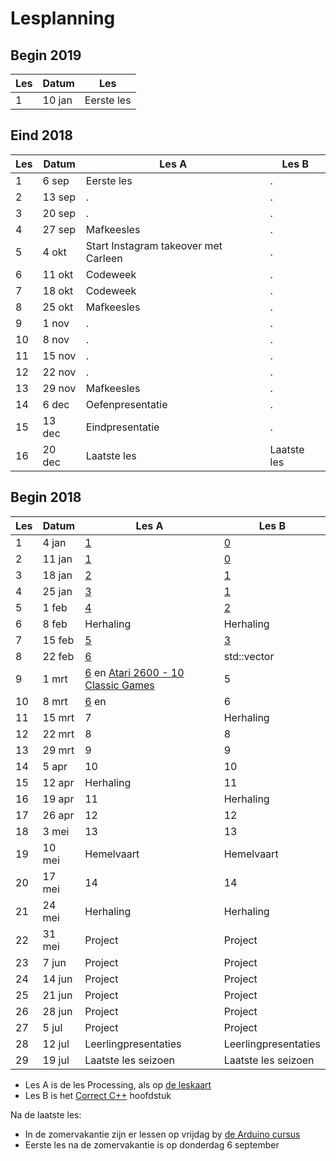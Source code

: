 # Lesplanning

## Begin 2019

Les|Datum|Les
---|---|---
 1| 10 jan|Eerste les

## Eind 2018

Les|Datum|Les A|Les B
---|---|---|---
 1| 6 sep|Eerste les|.
 2|13 sep|.|.
 3|20 sep|.|.
 4|27 sep|Mafkeesles|.
 5| 4 okt|Start Instagram takeover met Carleen|.
 6|11 okt|Codeweek|.
 7|18 okt|Codeweek|.
 8|25 okt|Mafkeesles|.
 9| 1 nov|.|.
10| 8 nov|.|.
11|15 nov|.|.
12|22 nov|.|.
13|29 nov|Mafkeesles|.
14| 6 dec|Oefenpresentatie|.
15|13 dec|Eindpresentatie|.
16|20 dec|Laatste les|Laatste les

## Begin 2018

Les|Datum|Les A|Les B
---|---|---|---
 1| 4 jan|[1](LessenProcessing/EenMooiProgramma/README.md)|[0](https://github.com/richelbilderbeek/correct_cpp_scoreboard)
 2|11 jan|[1](LessenProcessing/EenMooiProgramma/README.md)|[0](https://github.com/richelbilderbeek/correct_cpp_scoreboard)
 3|18 jan|[2](https://github.com/richelbilderbeek/Dojo/blob/master/LessenProcessing/BalNaarRechts/README.md)|[1](https://github.com/richelbilderbeek/correct_cpp_hello)
 4|25 jan|[3](https://github.com/richelbilderbeek/Dojo/tree/master/LessenProcessing/WidthHeight)|[1](https://github.com/richelbilderbeek/correct_cpp_hello)
 5| 1 feb|[4](https://github.com/richelbilderbeek/Dojo/blob/master/LessenProcessing/PointRandom/README.md)|[2](https://github.com/richelbilderbeek/correct_cpp_hello_world)
 6| 8 feb|Herhaling|Herhaling
 7|15 feb|[5](https://github.com/richelbilderbeek/Dojo/blob/master/LessenProcessing/LineStroke/README.md)|[3](https://github.com/richelbilderbeek/correct_cpp_hello_cli)
 8|22 feb|[6](https://github.com/richelbilderbeek/Dojo/blob/master/LessenProcessing/BalEeuwigNaarRechts/README.md)|std::vector
 9| 1 mrt|[6](https://github.com/richelbilderbeek/Dojo/blob/master/LessenProcessing/BalEeuwigNaarRechts/README.md) en [Atari 2600 - 10 Classic Games](https://www.youtube.com/watch?v=5M1zO2v9ixY)|5
10| 8 mrt|[6](https://github.com/richelbilderbeek/Dojo/blob/master/LessenProcessing/BalEeuwigNaarRechts/README.md) en [](https://youtu.be/dF0vS5ZrMiI)|6
11|15 mrt|7|Herhaling|7
12|22 mrt|8|8
13|29 mrt|9|9
14| 5 apr|10|10
15|12 apr|Herhaling|11
16|19 apr|11|Herhaling
17|26 apr|12|12
18| 3 mei|13|13
19|10 mei|Hemelvaart|Hemelvaart
20|17 mei|14|14
21|24 mei|Herhaling|Herhaling
22|31 mei|Project|Project
23| 7 jun|Project|Project
24|14 jun|Project|Project
25|21 jun|Project|Project
26|28 jun|Project|Project
27| 5 jul|Project|Project
28|12 jul|Leerlingpresentaties|Leerlingpresentaties
29|19 jul|Laatste les seizoen|Laatste les seizoen

 * Les A is de les Processing, als op [de leskaart](https://github.com/richelbilderbeek/Dojo/blob/master/LessenProcessing/Leskaart/Leskaart1.pdf)
 * Les B is het [Correct C++](https://github.com/richelbilderbeek/correct_cpp) hoofdstuk

Na de laatste les:

 * In de zomervakantie zijn er lessen op vrijdag by [de Arduino cursus](https://github.com/richelbilderbeek/ArduinoCourse)
 * Eerste les na de zomervakantie is op donderdag 6 september
